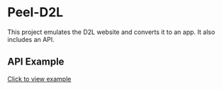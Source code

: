# Peel-D2L
This project emulates the D2L website and converts it to an app. It also includes an API.

## API Example
[Click to view example](https://github.com/zeshan321/Peel-D2L/wiki/API)
